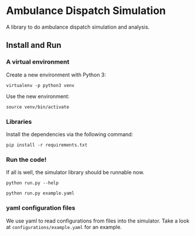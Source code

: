 # Ambulance Dispatch Simulation

A library to do ambulance dispatch simulation and analysis.

## Install and Run

### A virtual environment

Create a new environment with Python 3: 

`virtualenv -p python3 venv`

Use the new environment:

`source venv/bin/activate`


### Libraries

Install the dependencies via the following command:

`pip install -r requirements.txt` 



### Run the code! 

If all is well, the simulator library should be runnable now. 

`python run.py --help`

`python run.py example.yaml`

### yaml configuration files

We use yaml to read configurations from files into the simulator. Take a look 
at `configurations/example.yaml` for an example.


